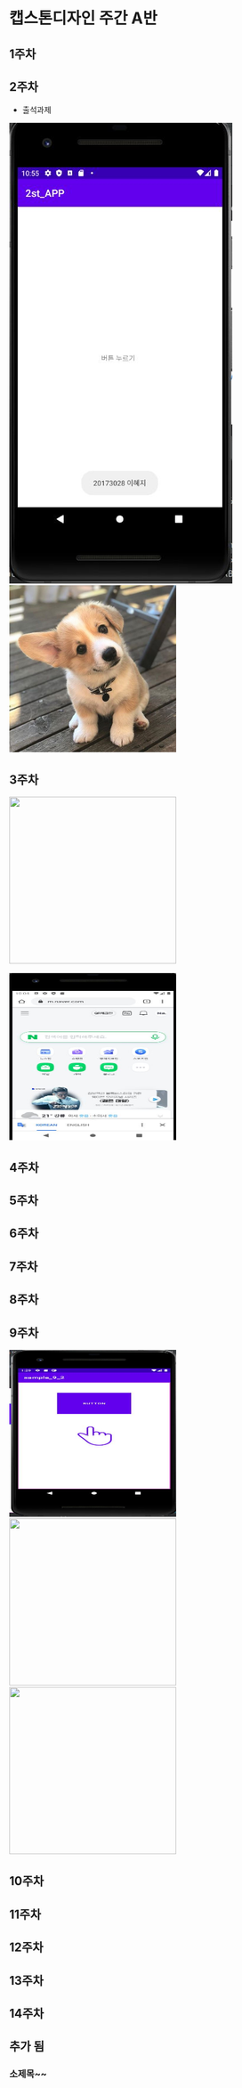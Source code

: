 # 캡스톤디자인 주간 A반

##  1주차

## 2주차
  - 출석과제

<img width="" height="" src="./png/2주차.jpg"></img>
<img width="300" height="300" src="./png/강아지.jpg"></img>


## 3주차

<img width="300" height="300" src="./Png/전화번호작동.jpg"></img>

<img width="300" height="300" src="./png/네이버작동.jpg"></img>
## 4주차
## 5주차
## 6주차
## 7주차
## 8주차
## 9주차
<img width="300" height="300" src="./png/캡스톤9주차과제1.jpg"></img>
<img width="300" height="300" src="./png/캡스톤9주차과제2.jpg"></img>
<img width="300" height="300" src="./png/캡스톤9주차과제그라데이션.jpg"></img>
## 10주차
## 11주차
## 12주차
## 13주차
## 14주차
## 추가 됨

### 소제목~~

